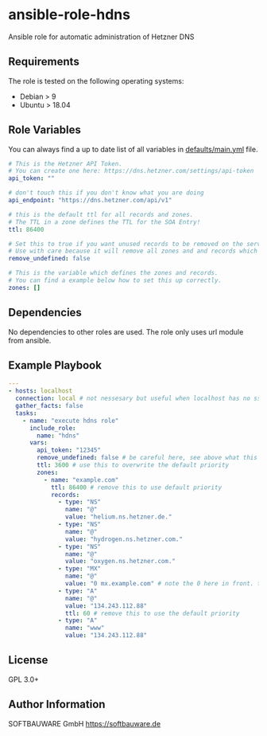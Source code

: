 # ansible-role-hdns

Ansible role for automatic administration of Hetzner DNS

## Requirements

The role is tested on the following operating systems:

- Debian > 9
- Ubuntu > 18.04

## Role Variables

You can always find a up to date list of all variables in [defaults/main.yml](https://github.com/softbauware/ansible-role-hdns/blob/main/defaults/main.yml) file.

```yaml
# This is the Hetzner API Token.
# You can create one here: https://dns.hetzner.com/settings/api-token
api_token: ""

# don't touch this if you don't know what you are doing
api_endpoint: "https://dns.hetzner.com/api/v1"

# this is the default ttl for all records and zones.
# The TTL in a zone defines the TTL for the SOA Entry!
ttl: 86400

# Set this to true if you want unused records to be removed on the server.
# Use with care because it will remove all zones and and records which are not in zones var.
remove_undefined: false

# This is the variable which defines the zones and records.
# You can find a example below how to set this up correctly.
zones: []
```

## Dependencies

No dependencies to other roles are used. The role only uses url module from ansible.

## Example Playbook

```yaml
---
- hosts: localhost
  connection: local # not nessesary but useful when localhost has no ssh server
  gather_facts: false
  tasks:
    - name: "execute hdns role"
      include_role:
        name: "hdns"
      vars:
        api_token: "12345"
        remove_undefined: false # be careful here, see above what this does
        ttl: 3600 # use this to overwrite the default priority
        zones:
          - name: "example.com"
            ttl: 86400 # remove this to use default priority
            records:
              - type: "NS"
                name: "@"
                value: "helium.ns.hetzner.de."
              - type: "NS"
                name: "@"
                value: "hydrogen.ns.hetzner.com."
              - type: "NS"
                name: "@"
                value: "oxygen.ns.hetzner.com."
              - type: "MX"
                name: "@"
                value: "0 mx.example.com" # note the 0 here in front. this is the mx priority
              - type: "A"
                name: "@"
                value: "134.243.112.88"
                ttl: 60 # remove this to use the default priority
              - type: "A"
                name: "www"
                value: "134.243.112.88"
```

## License

GPL 3.0+

## Author Information

SOFTBAUWARE GmbH <https://softbauware.de>
